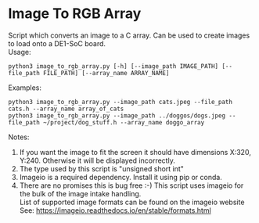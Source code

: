 # Image To RGB Array
Script which converts an image to a C array. Can be used to create images to load onto a DE1-SoC board. <br />
Usage:<br />
```
python3 image_to_rgb_array.py [-h] [--image_path IMAGE_PATH] [--file_path FILE_PATH] [--array_name ARRAY_NAME]
```
Examples:<br />
```
python3 image_to_rgb_array.py --image_path cats.jpeg --file_path cats.h --array_name array_of_cats
python3 image_to_rgb_array.py --image_path ../doggos/dogs.jpeg --file_path ~/project/dog_stuff.h --array_name doggo_array
```
Notes: 
1. If you want the image to fit the screen it should have dimensions X:320, Y:240. Otherwise it will be displayed incorrectly.<br />
2. The type used by this script is "unsigned short int" 
3. Imageio is a required dependency. Install it using pip or conda.
4. There are no promises this is bug free :-)
This script uses imageio for the bulk of the image intake handling.<br />
List of supported image formats can be found on the imageio website<br />
See: https://imageio.readthedocs.io/en/stable/formats.html<br />
